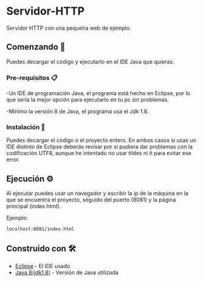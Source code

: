 # Servidor-HTTP
Servidor HTTP con una pequeña web de ejemplo.

## Comenzando 🚀

Puedes decargar el código y ejecutarlo en el IDE Java que quieras.

### Pre-requisitos 📋

-Un IDE de programación Java, el programa está hecho en Eclipse, por lo que sería la mejor opción para ejecutarlo en tu pc sin problemas.

-Mínimo la versión 8 de Java, el programa usa el Jdk 1.8.

### Instalación 🔧

Puedes decargar el código o el proyecto entero.
En ambos casos si usas un IDE distinto de Eclipse deberás revisar por si pudiera dar problemas con la codificación UTF8, aunque he intentado no usar tildes ni ñ para evitar ese error.

## Ejecución ⚙️

Al ejecutar puedes usar un navegador y escribir la ip de la máquina en la que se encuentra el proyecto, seguido del puerto (8081) y la página principal (index.html).

Ejemplo:
```
localhost:8081/index.html
```

## Construido con 🛠️

* [Eclipse](https://www.eclipse.org/downloads/) - El IDE usado
* [Java 8(jdk1.8)](https://www.java.com/es/download/ie_manual.jsp) - Versión de Java utilizada
